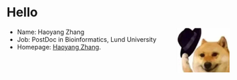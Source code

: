#  Hello 
<img src="https://github.com/zhanghaoyang0/zhanghaoyang0/blob/main/pic/dogwithhat.png" width = "120" height = "100" align=right />

* Name: Haoyang Zhang
* Job: PostDoc in Bioinformatics, Lund University
* Homepage: [Haoyang Zhang](https://zhanghaoyang0.uk/).
